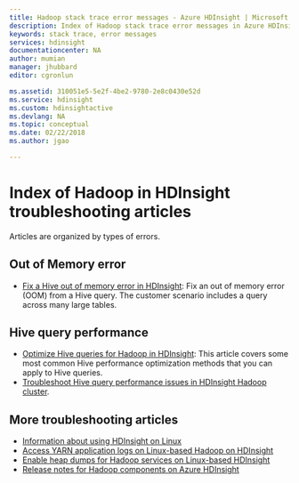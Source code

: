```yaml
---
title: Hadoop stack trace error messages - Azure HDInsight | Microsoft Docs
description: Index of Hadoop stack trace error messages in Azure HDInsight. Find the error in the list to see troubleshooting information.
keywords: stack trace, error messages
services: hdinsight
documentationcenter: NA
author: mumian
manager: jhubbard
editor: cgronlun

ms.assetid: 310051e5-5e2f-4be2-9780-2e8c0430e52d
ms.service: hdinsight
ms.custom: hdinsightactive
ms.devlang: NA
ms.topic: conceptual
ms.date: 02/22/2018
ms.author: jgao

---
```

# Index of Hadoop in HDInsight troubleshooting articles
Articles are organized by types of errors.

## Out of Memory error
* [Fix a Hive out of memory error in HDInsight](hdinsight-hadoop-hive-out-of-memory-error-oom.md):
     Fix an out of memory error (OOM) from a Hive query. The customer scenario includes a query across many large tables.

## Hive query performance
* [Optimize Hive queries for Hadoop in HDInsight](hdinsight-hadoop-optimize-hive-query.md): This article covers some most common Hive performance optimization methods that you can apply to Hive queries.
* [Troubleshoot Hive query performance issues in HDInsight Hadoop cluster](https://blogs.msdn.microsoft.com/bigdatasupport/2015/08/13/troubleshooting-hive-query-performance-in-hdinsight-hadoop-cluster/).

## More troubleshooting articles
* [Information about using HDInsight on Linux](hdinsight-hadoop-linux-information.md)
* [Access YARN application logs on Linux-based Hadoop on HDInsight](hdinsight-hadoop-access-yarn-app-logs-linux.md)
* [Enable heap dumps for Hadoop services on Linux-based HDInsight](hdinsight-hadoop-collect-debug-heap-dump-linux.md)
* [Release notes for Hadoop components on Azure HDInsight](hdinsight-release-notes.md)

